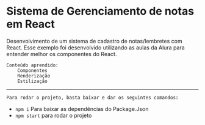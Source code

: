 # Sistema de Gerenciamento de notas em React

Desenvolvimento de um sistema de cadastro de notas/lembretes com React. Esse exemplo foi desenvolvido utilizando as aulas da Alura para entender melhor os componentes do React.


    Conteúdo aprendido:
        Componentes
        Renderização 
        Estilização
    
---
    Para rodar o projeto, basta baixar e dar os seguintes comandos:

* `npm i` Para baixar as dependências do Package.Json 
* `npm start` para rodar o projeto
